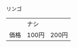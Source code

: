 <!DOCTYPE html>
<html lang="ja"
  <head>
<meta charsrt="UTF-8">
<title>HTMLの基礎</title>
</head>
<body>
    
<table borber="2"cellspacing="1">
    <tr>
        <td></td>リンゴ<td>ナシ</td>
    </tr>
    <tr>
    <td>価格</td><td>100円</td><td>200円
    </td>
    </tr>
</table>
    
    
    
    
</body>
</html>
